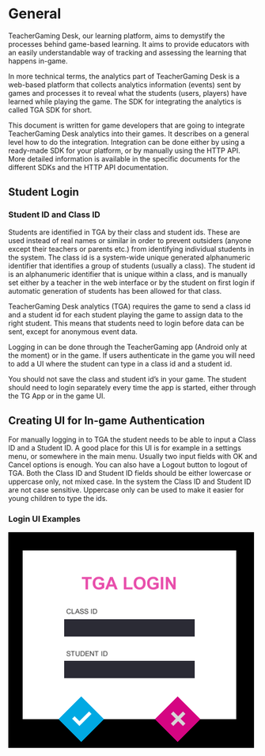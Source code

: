 # General

TeacherGaming Desk, our learning platform, aims to demystify the processes behind game-based learning. It aims to provide educators with an easily understandable way of tracking and assessing the learning that happens in-game.
 
In more technical terms, the analytics part of TeacherGaming Desk is a web-based platform that collects analytics information (events) sent by games and processes it to reveal what the students (users, players) have learned while playing the game. The SDK for integrating the analytics is called TGA SDK for short.
 
This document is written for game developers that are going to integrate TeacherGaming Desk analytics into their games. It describes on a general level how to do the integration. Integration can be done either by using a ready-made SDK for your platform, or by manually using the HTTP API. More detailed information is available in the specific documents for the different SDKs and the HTTP API documentation.

## Student Login

### Student ID and Class ID

Students are identified in TGA by their class and student ids. These are used instead of real names or similar in order to prevent outsiders (anyone except their teachers or parents etc.) from identifying individual students in the system. The class id is a system-wide unique generated alphanumeric identifier that identifies a group of students (usually a class). The student id is an alphanumeric identifier that is unique within a class, and is manually set either by a teacher in the web interface or by the student on first login if automatic generation of students has been allowed for that class.
 
TeacherGaming Desk analytics (TGA) requires the game to send a class id and a student id for each student playing the game to assign data to the right student. This means that students need to login before data can be sent, except for anonymous event data.
 
Logging in can be done through the TeacherGaming app (Android only at the moment) or in the game. If users authenticate in the game you will need to add a UI where the student can type in a class id and a student id.
 
You should not save the class and student id’s in your game. The student should need to login separately every time the app is started, either through the TG App or in the game UI.

## Creating UI for In-game Authentication

For manually logging in to TGA the student needs to be able to input a Class ID and a Student ID. A good place for this UI is for example in a settings menu, or somewhere in the main menu. Usually two input fields with OK and Cancel options is enough. You can also have a Logout button to logout of TGA. Both the Class ID and Student ID fields should be either lowercase or uppercase only, not mixed case. In the system the Class ID and Student ID are not case sensitive. Uppercase only can be used to make it easier for young children to type the ids.

### Login UI Examples

![Login Example 1](images/general/tga_login_1.png "Login Example 1")